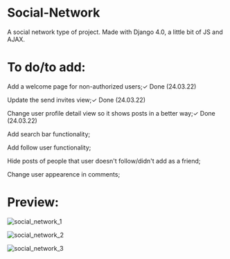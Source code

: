 # Social-Network

A social network type of project. Made with Django 4.0, a little bit of JS and AJAX.

# To do/to add:

Add a welcome page for non-authorized users;✓ Done (24.03.22)

Update the send invites view;✓ Done (24.03.22)

Change user profile detail view so it shows posts in a better way;✓ Done (24.03.22)

Add search bar functionality;

Add follow user functionality;

Hide posts of people that user doesn't follow/didn't add as a friend;

Change user appearence in comments;

# Preview:

![social_network_1](https://user-images.githubusercontent.com/86254474/158975596-cceaea2c-52e1-4a79-8902-8844216b3e21.png)

![social_network_2](https://user-images.githubusercontent.com/86254474/158975774-8e6b4a9a-2fa1-4abf-8d0a-e4c8eec86e08.png)

![social_network_3](https://user-images.githubusercontent.com/86254474/158975630-8c7d74f1-0d0b-4d94-81f9-0da4caa5fb14.png)
